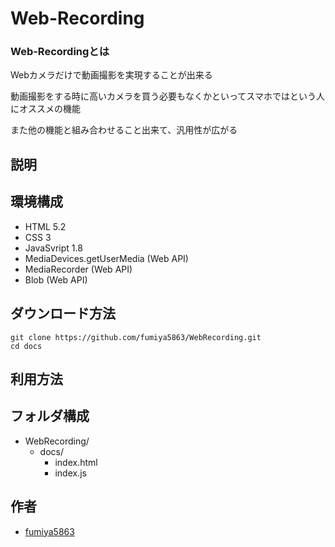 # Web-Recording
### Web-Recordingとは

Webカメラだけで動画撮影を実現することが出来る

動画撮影をする時に高いカメラを買う必要もなくかといってスマホではという人にオススメの機能

また他の機能と組み合わせること出来て、汎用性が広がる

## 説明

## 環境構成

* HTML 5.2
* CSS 3
* JavaSvript 1.8
* MediaDevices.getUserMedia (Web API)
* MediaRecorder (Web API)
* Blob (Web API)

## ダウンロード方法

```
git clone https://github.com/fumiya5863/WebRecording.git
cd docs
```

## 利用方法


## フォルダ構成
- WebRecording/
    - docs/
        - index.html
        - index.js

## 作者

* [fumiya5863](https://github.com/fumiya5863)
